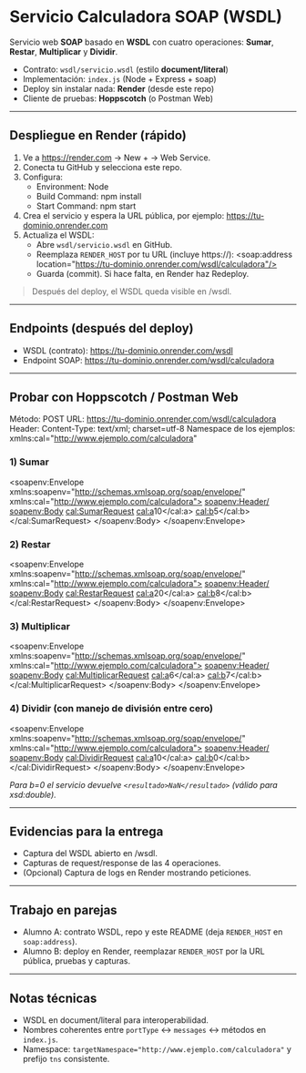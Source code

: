 # Servicio Calculadora SOAP (WSDL)

Servicio web **SOAP** basado en **WSDL** con cuatro operaciones:
**Sumar**, **Restar**, **Multiplicar** y **Dividir**.

- Contrato: `wsdl/servicio.wsdl` (estilo **document/literal**)
- Implementación: `index.js` (Node + Express + soap)
- Deploy sin instalar nada: **Render** (desde este repo)
- Cliente de pruebas: **Hoppscotch** (o Postman Web)

---

## Despliegue en Render (rápido)

1. Ve a https://render.com → New + → Web Service.
2. Conecta tu GitHub y selecciona este repo.
3. Configura:
   - Environment: Node
   - Build Command: npm install
   - Start Command: npm start
4. Crea el servicio y espera la URL pública, por ejemplo:
   https://tu-dominio.onrender.com
5. Actualiza el WSDL:
   - Abre `wsdl/servicio.wsdl` en GitHub.
   - Reemplaza `RENDER_HOST` por tu URL (incluye https://):
     <soap:address location="https://tu-dominio.onrender.com/wsdl/calculadora"/>
   - Guarda (commit). Si hace falta, en Render haz Redeploy.

> Después del deploy, el WSDL queda visible en /wsdl.

---

## Endpoints (después del deploy)

- WSDL (contrato):  https://tu-dominio.onrender.com/wsdl
- Endpoint SOAP:    https://tu-dominio.onrender.com/wsdl/calculadora

---

## Probar con Hoppscotch / Postman Web

Método: POST
URL: https://tu-dominio.onrender.com/wsdl/calculadora
Header: Content-Type: text/xml; charset=utf-8
Namespace de los ejemplos: xmlns:cal="http://www.ejemplo.com/calculadora"

### 1) Sumar
<soapenv:Envelope xmlns:soapenv="http://schemas.xmlsoap.org/soap/envelope/"
                  xmlns:cal="http://www.ejemplo.com/calculadora">
  <soapenv:Header/>
  <soapenv:Body>
    <cal:SumarRequest>
      <cal:a>10</cal:a>
      <cal:b>5</cal:b>
    </cal:SumarRequest>
  </soapenv:Body>
</soapenv:Envelope>

### 2) Restar
<soapenv:Envelope xmlns:soapenv="http://schemas.xmlsoap.org/soap/envelope/"
                  xmlns:cal="http://www.ejemplo.com/calculadora">
  <soapenv:Header/>
  <soapenv:Body>
    <cal:RestarRequest>
      <cal:a>20</cal:a>
      <cal:b>8</cal:b>
    </cal:RestarRequest>
  </soapenv:Body>
</soapenv:Envelope>

### 3) Multiplicar
<soapenv:Envelope xmlns:soapenv="http://schemas.xmlsoap.org/soap/envelope/"
                  xmlns:cal="http://www.ejemplo.com/calculadora">
  <soapenv:Header/>
  <soapenv:Body>
    <cal:MultiplicarRequest>
      <cal:a>6</cal:a>
      <cal:b>7</cal:b>
    </cal:MultiplicarRequest>
  </soapenv:Body>
</soapenv:Envelope>

### 4) Dividir (con manejo de división entre cero)
<soapenv:Envelope xmlns:soapenv="http://schemas.xmlsoap.org/soap/envelope/"
                  xmlns:cal="http://www.ejemplo.com/calculadora">
  <soapenv:Header/>
  <soapenv:Body>
    <cal:DividirRequest>
      <cal:a>10</cal:a>
      <cal:b>0</cal:b>
    </cal:DividirRequest>
  </soapenv:Body>
</soapenv:Envelope>

*Para b=0 el servicio devuelve `<resultado>NaN</resultado>` (válido para xsd:double).*

---

## Evidencias para la entrega
- Captura del WSDL abierto en /wsdl.
- Capturas de request/response de las 4 operaciones.
- (Opcional) Captura de logs en Render mostrando peticiones.

---

## Trabajo en parejas
- Alumno A: contrato WSDL, repo y este README (deja `RENDER_HOST` en `soap:address`).
- Alumno B: deploy en Render, reemplazar `RENDER_HOST` por la URL pública, pruebas y capturas.

---

## Notas técnicas
- WSDL en document/literal para interoperabilidad.
- Nombres coherentes entre `portType` ↔ `messages` ↔ métodos en `index.js`.
- Namespace: `targetNamespace="http://www.ejemplo.com/calculadora"` y prefijo `tns` consistente.
